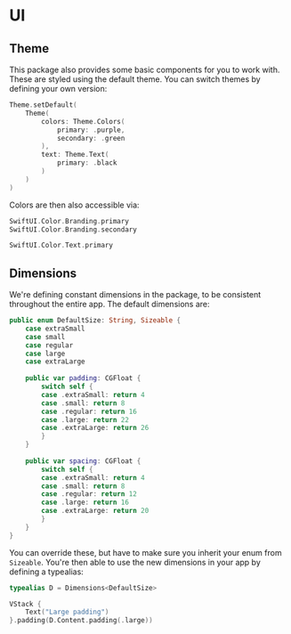 #  UI

## Theme

This package also provides some basic components for you to work with. These are styled using the default theme. You can switch themes by defining your own version:

```swift
Theme.setDefault(
    Theme(
        colors: Theme.Colors(
            primary: .purple,
            secondary: .green
        ),
        text: Theme.Text(
            primary: .black
        )
    )
)
```

Colors are then also accessible via:
 
```swift
SwiftUI.Color.Branding.primary
SwiftUI.Color.Branding.secondary

SwiftUI.Color.Text.primary
```

## Dimensions

We're defining constant dimensions in the package, to be consistent throughout the entire app. The default dimensions are:

```swift
public enum DefaultSize: String, Sizeable {
    case extraSmall
    case small
    case regular
    case large
    case extraLarge
    
    public var padding: CGFloat {
        switch self {
        case .extraSmall: return 4
        case .small: return 8
        case .regular: return 16
        case .large: return 22
        case .extraLarge: return 26
        }
    }
    
    public var spacing: CGFloat {
        switch self {
        case .extraSmall: return 4
        case .small: return 8
        case .regular: return 12
        case .large: return 16
        case .extraLarge: return 20
        }
    }
}
```

You can override these, but have to make sure you inherit your enum from `Sizeable`. You're then able to use the new dimensions in your app by defining a typealias:

```swift
typealias D = Dimensions<DefaultSize>

VStack { 
    Text("Large padding")
}.padding(D.Content.padding(.large))
```
